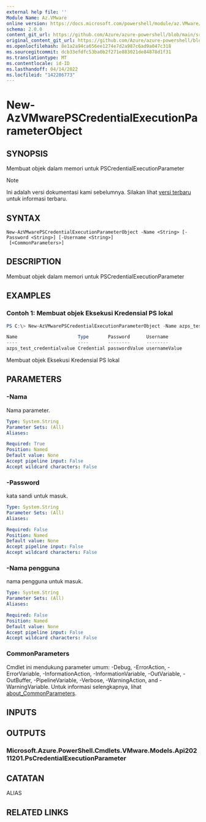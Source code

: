```yaml
---
external help file: ''
Module Name: Az.VMware
online version: https://docs.microsoft.com/powershell/module/az.VMware/new-AzVMwarePSCredentialExecutionParameterObject
schema: 2.0.0
content_git_url: https://github.com/Azure/azure-powershell/blob/main/src/VMware/help/New-AzVMwarePSCredentialExecutionParameterObject.md
original_content_git_url: https://github.com/Azure/azure-powershell/blob/main/src/VMware/help/New-AzVMwarePSCredentialExecutionParameterObject.md
ms.openlocfilehash: 8e1a2a94ca656ee1274e7d2a987c6ad9a047c318
ms.sourcegitcommit: dcb33efdfc53ba0b2f271e883021de84878d1f31
ms.translationtype: MT
ms.contentlocale: id-ID
ms.lasthandoff: 04/14/2022
ms.locfileid: "142286773"
---
```

# New-AzVMwarePSCredentialExecutionParameterObject

## SYNOPSIS
Membuat objek dalam memori untuk PSCredentialExecutionParameter

> [!NOTE]
>Ini adalah versi dokumentasi kami sebelumnya. Silakan lihat [versi terbaru](/powershell/module/az.vmware/new-azvmwarepscredentialexecutionparameterobject) untuk informasi terbaru.

## SYNTAX

```
New-AzVMwarePSCredentialExecutionParameterObject -Name <String> [-Password <String>] [-Username <String>]
 [<CommonParameters>]
```

## DESCRIPTION
Membuat objek dalam memori untuk PSCredentialExecutionParameter

## EXAMPLES

### Contoh 1: Membuat objek Eksekusi Kredensial PS lokal
```powershell
PS C:\> New-AzVMwarePSCredentialExecutionParameterObject -Name azps_test_credentialvalue -Password "passwordValue" -Username "usernameValue"

Name                      Type       Password      Username
----                      ----       --------      --------
azps_test_credentialvalue Credential passwordValue usernameValue
```

Membuat objek Eksekusi Kredensial PS lokal

## PARAMETERS

### -Nama
Nama parameter.

```yaml
Type: System.String
Parameter Sets: (All)
Aliases:

Required: True
Position: Named
Default value: None
Accept pipeline input: False
Accept wildcard characters: False
```

### -Password
kata sandi untuk masuk.

```yaml
Type: System.String
Parameter Sets: (All)
Aliases:

Required: False
Position: Named
Default value: None
Accept pipeline input: False
Accept wildcard characters: False
```

### -Nama pengguna
nama pengguna untuk masuk.

```yaml
Type: System.String
Parameter Sets: (All)
Aliases:

Required: False
Position: Named
Default value: None
Accept pipeline input: False
Accept wildcard characters: False
```

### CommonParameters
Cmdlet ini mendukung parameter umum: -Debug, -ErrorAction, -ErrorVariable, -InformationAction, -InformationVariable, -OutVariable, -OutBuffer, -PipelineVariable, -Verbose, -WarningAction, and -WarningVariable. Untuk informasi selengkapnya, lihat [about_CommonParameters](http://go.microsoft.com/fwlink/?LinkID=113216).

## INPUTS

## OUTPUTS

### Microsoft.Azure.PowerShell.Cmdlets.VMware.Models.Api20211201.PsCredentialExecutionParameter

## CATATAN

ALIAS

## RELATED LINKS

